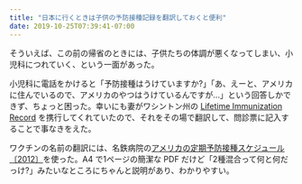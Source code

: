 ```yaml
---
title: "日本に行くときは子供の予防接種記録を翻訳しておくと便利"
date: 2019-10-25T07:39:41-07:00
---
```

そういえば、この前の帰省のときには、子供たちの体調が悪くなってしまい、小児科につれていく、という一面があった。

小児科に電話をかけると「予防接種はうけていますか?」「あ、えーと、アメリカに住んでいるので、アメリカのやつはうけているんですが...」という回答しかできず、ちょっと困った。幸いにも妻がワシントン州の [Lifetime Immunization Record](https://www.junglecity.com/live/life-health/immunization/) を携行してくれていたので、それをその場で翻訳して、問診票に記入することで事なきをえた。

ワクチンの名前の翻訳には、名鉄病院の[アメリカの定期予防接種スケジュール 〔2012〕](http://www.meitetsu-hospital.jp/kakuka/yobou/2012/04/17/pdf/yobou_59.pdf)を使った。A4 で1ページの簡潔な PDF だけど「2種混合って何と何だっけ?」みたいなところにちゃんと説明があり、わかりやすい。

